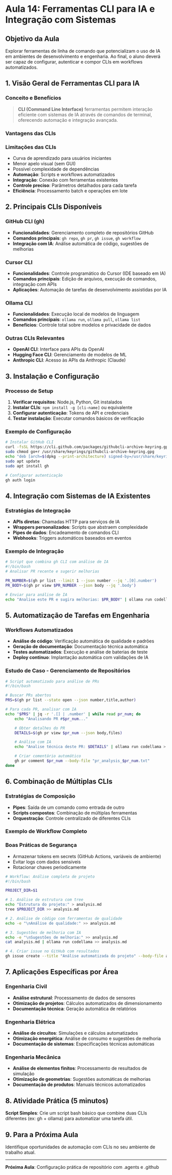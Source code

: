# Aula 14: Ferramentas CLI para IA e Integração com Sistemas

## Objetivo da Aula
Explorar ferramentas de linha de comando que potencializam o uso de IA em ambientes de desenvolvimento e engenharia. Ao final, o aluno deverá ser capaz de configurar, autenticar e compor CLIs em workflows automatizados.

## 1. Visão Geral de Ferramentas CLI para IA

### Conceito e Benefícios
> **CLI (Command Line Interface)** ferramentas permitem interação eficiente com sistemas de IA através de comandos de terminal, oferecendo automação e integração avançada.

### Vantagens das CLIs
### Limitações das CLIs
- Curva de aprendizado para usuários iniciantes
- Menor apelo visual (sem GUI)
- Possível complexidade de dependências
- **Automação**: Scripts e workflows automatizados
- **Integração**: Conexão com ferramentas existentes
- **Controle preciso**: Parâmetros detalhados para cada tarefa
- **Eficiência**: Processamento batch e operações em lote

## 2. Principais CLIs Disponíveis

### GitHub CLI (gh)
- **Funcionalidades**: Gerenciamento completo de repositórios GitHub
- **Comandos principais**: `gh repo`, `gh pr`, `gh issue`, `gh workflow`
- **Integração com IA**: Análise automática de código, sugestões de melhorias

### Cursor CLI
- **Funcionalidades**: Controle programático do Cursor (IDE baseado em IA)
- **Comandos principais**: Edição de arquivos, execução de comandos, integração com APIs
- **Aplicações**: Automação de tarefas de desenvolvimento assistidas por IA

### Ollama CLI
- **Funcionalidades**: Execução local de modelos de linguagem
- **Comandos principais**: `ollama run`, `ollama pull`, `ollama list`
- **Benefícios**: Controle total sobre modelos e privacidade de dados

### Outras CLIs Relevantes
- **OpenAI CLI**: Interface para APIs da OpenAI
- **Hugging Face CLI**: Gerenciamento de modelos de ML
- **Anthropic CLI**: Acesso às APIs da Anthropic (Claude)

## 3. Instalação e Configuração

### Processo de Setup
1. **Verificar requisitos**: Node.js, Python, Git instalados
2. **Instalar CLIs**: `npm install -g [cli-name]` ou equivalente
3. **Configurar autenticação**: Tokens de API e credenciais
4. **Testar instalação**: Executar comandos básicos de verificação

### Exemplo de Configuração
```bash
# Instalar GitHub CLI
curl -fsSL https://cli.github.com/packages/githubcli-archive-keyring.gpg | sudo dd of=/usr/share/keyrings/githubcli-archive-keyring.gpg
sudo chmod go+r /usr/share/keyrings/githubcli-archive-keyring.gpg
echo "deb [arch=$(dpkg --print-architecture) signed-by=/usr/share/keyrings/githubcli-archive-keyring.gpg] https://cli.github.com/packages stable main" | sudo tee /etc/apt/sources.list.d/github-cli.list > /dev/null
sudo apt update
sudo apt install gh

# Configurar autenticação
gh auth login
```

## 4. Integração com Sistemas de IA Existentes

### Estratégias de Integração
- **APIs diretas**: Chamadas HTTP para serviços de IA
- **Wrappers personalizados**: Scripts que abstraem complexidade
- **Pipes de dados**: Encadeamento de comandos CLI
- **Webhooks**: Triggers automáticos baseados em eventos

### Exemplo de Integração
```bash
# Script que combina gh CLI com análise de IA
#!/bin/bash
# Analisar PR recente e sugerir melhorias

PR_NUMBER=$(gh pr list --limit 1 --json number --jq '.[0].number')
PR_BODY=$(gh pr view $PR_NUMBER --json body --jq '.body')

# Enviar para análise de IA
echo "Analise este PR e sugira melhorias: $PR_BODY" | ollama run codellama
```

## 5. Automatização de Tarefas em Engenharia

### Workflows Automatizados
- **Análise de código**: Verificação automática de qualidade e padrões
- **Geração de documentação**: Documentação técnica automática
- **Testes automatizados**: Execução e análise de baterias de teste
- **Deploy contínuo**: Implantação automática com validações de IA

### Estudo de Caso - Gerenciamento de Repositórios
```bash
# Script automatizado para análise de PRs
#!/bin/bash

# Buscar PRs abertos
PRS=$(gh pr list --state open --json number,title,author)

# Para cada PR, analisar com IA
echo "$PRS" | jq -r '.[] | .number' | while read pr_num; do
    echo "Analisando PR #$pr_num..."

    # Obter detalhes do PR
    DETAILS=$(gh pr view $pr_num --json body,files)

    # Análise com IA
    echo "Analise técnica deste PR: $DETAILS" | ollama run codellama > "pr_analysis_$pr_num.txt"

    # Criar comentário automático
    gh pr comment $pr_num --body-file "pr_analysis_$pr_num.txt"
done
```

## 6. Combinação de Múltiplas CLIs

### Estratégias de Composição
- **Pipes**: Saída de um comando como entrada de outro
- **Scripts compostos**: Combinação de múltiplas ferramentas
- **Orquestração**: Controle centralizado de diferentes CLIs

### Exemplo de Workflow Completo
### Boas Práticas de Segurança
- Armazenar tokens em secrets (GitHub Actions, variáveis de ambiente)
- Evitar logs com dados sensíveis
- Rotacionar chaves periodicamente
```bash
# Workflow: Análise completa de projeto
#!/bin/bash

PROJECT_DIR=$1

# 1. Análise de estrutura com tree
echo "Estrutura do projeto:" > analysis.md
tree $PROJECT_DIR >> analysis.md

# 2. Análise de código com ferramentas de qualidade
echo -e "\nAnálise de qualidade:" >> analysis.md

# 3. Sugestões de melhoria com IA
echo -e "\nSugestões de melhoria:" >> analysis.md
cat analysis.md | ollama run codellama >> analysis.md

# 4. Criar issue no GitHub com resultados
gh issue create --title "Análise automatizada do projeto" --body-file analysis.md
```

## 7. Aplicações Específicas por Área

### Engenharia Civil
- **Análise estrutural**: Processamento de dados de sensores
- **Otimização de projetos**: Cálculos automatizados de dimensionamento
- **Documentação técnica**: Geração automática de relatórios

### Engenharia Elétrica
- **Análise de circuitos**: Simulações e cálculos automatizados
- **Otimização energética**: Análise de consumo e sugestões de melhoria
- **Documentação de sistemas**: Especificações técnicas automáticas

### Engenharia Mecânica
- **Análise de elementos finitos**: Processamento de resultados de simulação
- **Otimização de geometrias**: Sugestões automáticas de melhorias
- **Documentação de produtos**: Manuais técnicos automatizados

## 8. Atividade Prática (5 minutos)
**Script Simples**: Crie um script bash básico que combine duas CLIs diferentes (ex: gh + ollama) para automatizar uma tarefa útil.

## 9. Para a Próxima Aula
Identifique oportunidades de automação com CLIs no seu ambiente de trabalho atual.

---
**Próxima Aula**: Configuração prática de repositório com .agents e .github
